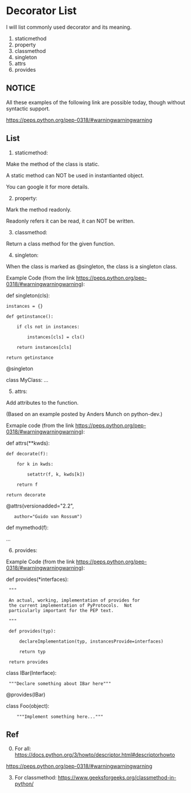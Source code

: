# Decorator List
I will list commonly used decorator and its meaning.

1. staticmethod
2. property
3. classmethod
4. singleton
5. attrs
6. provides

## NOTICE

All these examples of the following link are possible today, though without syntactic support.

https://peps.python.org/pep-0318/#warningwarningwarning

## List

1. staticmethod:

Make the method of the class is static.

A static method can NOT be used in instantianted object.

You can google it for more details.

2. property:

Mark the method readonly.

Readonly refers it can be read, it can NOT be written.

3. classmethod:

 Return a class method for the given function.

4. singleton:
 
 When the class is marked as @singleton, the class is a singleton class.
 
 Example Code (from the link https://peps.python.org/pep-0318/#warningwarningwarning):
 
 def singleton(cls):
 
    instances = {}
    
    def getinstance():
    
        if cls not in instances:
        
            instances[cls] = cls()
            
        return instances[cls]
        
    return getinstance

@singleton

class MyClass:
     ...

5. attrs:

  Add attributes to the function.
  
  (Based on an example posted by Anders Munch on python-dev.)
  
  Exmaple code (from the link https://peps.python.org/pep-0318/#warningwarningwarning):
  
  def attrs(**kwds):
  
    def decorate(f):
    
        for k in kwds:
        
            setattr(f, k, kwds[k])
            
        return f
        
    return decorate

@attrs(versionadded="2.2",

       author="Guido van Rossum")
       
def mymethod(f):

  ...
  
6. provides:
  
  
  Example Code (from the link https://peps.python.org/pep-0318/#warningwarningwarning):
  
  def provides(*interfaces):
  
     """
     
     An actual, working, implementation of provides for
     the current implementation of PyProtocols.  Not
     particularly important for the PEP text.
     
     """
     
     def provides(typ):
     
         declareImplementation(typ, instancesProvide=interfaces)
         
         return typ
         
     return provides
     

class IBar(Interface):

     """Declare something about IBar here"""

@provides(IBar)

class Foo(object):

        """Implement something here..."""
        

## Ref
0. For all:
https://docs.python.org/3/howto/descriptor.html#descriptorhowto

https://peps.python.org/pep-0318/#warningwarningwarning

3. For classmethod:
https://www.geeksforgeeks.org/classmethod-in-python/


